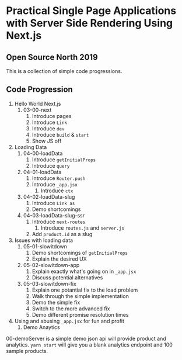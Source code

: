 # Practical Single Page Applications with Server Side Rendering Using Next.js

## Open Source North 2019

This is a collection of simple code progressions.

## Code Progression

1. Hello World Next.js
   1. 03-00-next
      1. Introduce pages
      2. Introduce `Link`
      3. Introduce `dev`
      4. Introduce `build` & `start`
      5. Show JS off
2. Loading Data
   1. 04-00-loadData
      1. Introduce `getInitialProps`
      2. Introduce `query`
   2. 04-01-loadData
      1. Introduce `Router.push`
      2. Introduce `_app.jsx`
         1. Introduce `ctx`
   3. 04-02-loadData-slug
      1. Introduce `Link as`
      2. Demo shortcomings
   4. 04-03-loadData-slug-ssr
      1. Introduce `next-routes`
         1. Introduce `routes.js` and `server.js`
      2. Add `product.id` as a slug
3. Issues with loading data
   1. 05-01-slowitdown
      1. Demo shortcomings of `getInitialProps`
      2. Explain the desired UX
   2. 05-02-slowitdown-app
      1. Explain exactly what's going on in `_app.jsx`
      2. Discuss potential alternatives
   3. 05-03-slowitdown-fix
      1. Explain one potantial fix to the load problem
      2. Walk through the simple implementation
      3. Demo the simple fix
      4. Switch to the more advanced fix
      5. Demo different promise resolution times
4. Using and abusing `_app.jsx` for fun and profit
   1. Demo Anaytics

00-demoServer is a simple demo json api will provide product and analytics. `yarn start` will give you a blank analytics endpoint and 100 sample products.
